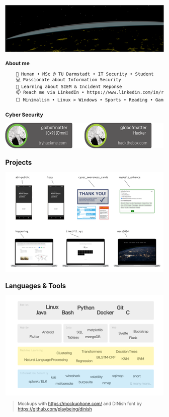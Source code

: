 
<!-- put text over this image saying "Oh hey!" with the subtitle "Here's a casual 'hi' from me." -->

 <img src="./assets/earth.webp" alt="Earth from Space at Night">


### About me

<pre>
    💼 Human • MSc @ TU Darmstadt • IT Security • Student
    💻 Passionate about Information Security 
    🌱 Learning about SIEM & Incident Reponse
    📫 Reach me via LinkedIn • https://www.linkedin.com/in/r-erd/
    ⬜ Minimalism • Linux > Windows • Sports • Reading • Gaming
</pre>

  
### Cyber Security 


<div style="display: flex;">
<a href="https://tryhackme.com/p/globofmatter">
  <img height="80" src="./assets/thm_badge.png" alt="TryHackMe">
  </a>
  
  <a href="https://app.hackthebox.com/profile/1263543">
  <img height="80" src="./assets/htb_badge.png" alt="HackTheBox">
  </a>
</div>


## Projects

<img src="./assets/showcase.png">

## Languages & Tools

<img src="./assets/github_tech.png">


> Mockups with https://mockuphone.com/ and 
> DINish font by https://github.com/playbeing/dinish
